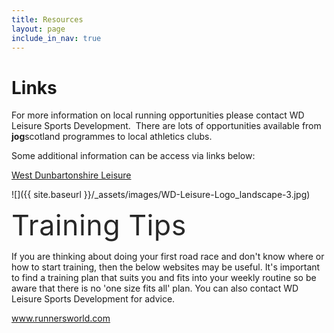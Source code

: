 ```yaml
---
title: Resources
layout: page
include_in_nav: true
---
```

# Links

For more information on local running opportunities please contact WD Leisure Sports Development.  There are lots of opportunities available from **jog**scotland programmes to local athletics clubs.

Some additional information can be access via links below:

[West Dunbartonshire Leisure](http://www.west-dunbarton.gov.uk/leisure-parks-events/west-dunbartonshire-leisure/sports-development/) 

![]({{ site.baseurl }}/_assets/images/WD-Leisure-Logo_landscape-3.jpg)

<span style="color: rgb(40, 40, 40); font-size: 2.8rem; letter-spacing: 0.01em;">Training Tips</span>

If you are thinking about doing your first road race and don't know where or how to start training, then the below websites may be useful. It's important to find a training plan that suits you and fits into your weekly routine so be aware that there is no 'one size fits all' plan. You can also contact WD Leisure Sports Development for advice.

www.runnersworld.com